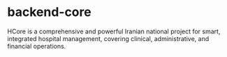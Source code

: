 # backend-core
HCore is a comprehensive and powerful Iranian national project for smart, integrated hospital management, covering clinical, administrative, and financial operations. 
